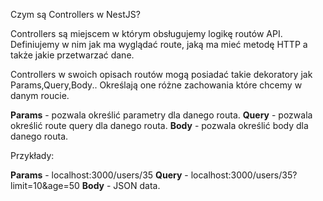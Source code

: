 Czym są Controllers w NestJS?

Controllers są miejscem w którym obsługujemy logikę routów API.
Definiujemy w nim jak ma wyglądać route, jaką ma mieć metodę HTTP a także jakie przetwarzać dane.

Controllers w swoich opisach routów mogą posiadać takie dekoratory jak Params,Query,Body..
Określają one różne zachowania które chcemy w danym roucie.

**Params** - pozwala określić parametry dla danego routa.
**Query** - pozwala określić route query dla danego routa.
**Body** - pozwala określić body dla danego routa.

Przykłady:

**Params** - localhost:3000/users/35
**Query** - localhost:3000/users/35?limit=10&age=50
**Body** - JSON data.
